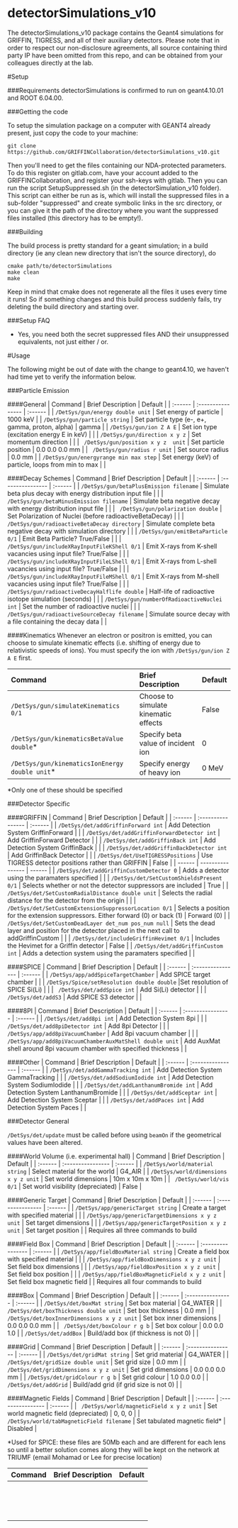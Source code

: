 detectorSimulations_v10
===================

The detectorSimulations_v10 package contains the Geant4 simulations for GRIFFIN, TIGRESS, and all of their auxiliary detectors.  Please note that in order to respect our non-disclosure agreements, all source containing third party IP have been omitted from this repo, and can be obtained from your colleagues directly at the lab.


#Setup

###Requirements
detectorSimulations is confirmed to run on geant4.10.01 and ROOT 6.04.00.

###Getting the code

To setup the simulation package on a computer with GEANT4 already present, just copy the code to your machine:

    git clone https://github.com/GRIFFINCollaboration/detectorSimulations_v10.git
    
Then you'll need to get the files containing our NDA-protected parameters. To do this register on gitlab.com, have your account added to the GRIFFINCollaboration, and register your ssh-keys with gitlab. Then you can run the script SetupSuppressed.sh (in the detectorSimulation_v10 folder). This script can either be run as is, which will install the suppressed files in a sub-folder "suppressed" and create symbolic links in the src directory, or you can give it the path of the directory where you want the suppressed files installed (this directory has to be empty!).

###Building

The build process is pretty standard for a geant simulation; in a build directory (ie any clean new directory that isn't the source directory), do 

```
cmake path/to/detectorSimulations
make clean
make
```

Keep in mind that cmake does not regenerate all the files it uses every time it runs!  So if something changes and this build process suddenly fails, try deleting the build directory and starting over.

###Setup FAQ

- Yes, you need both the secret suppressed files AND their unsuppressed equivalents, not just either / or.


#Usage

The following might be out of date with the change to geant4.10, we haven't had time yet to verify the information below.

###Particle Emission

####General
| Command | Brief Description | Default |
| :------ | :---------------- | :------ |
| ``` /DetSys/gun/energy double unit ``` | Set energy of particle | 1000 keV |
| ``` /DetSys/gun/particle string ``` | Set particle type (e-, e+, gamma, proton, alpha) | gamma |
| ``` /DetSys/gun/ion Z A E ``` | Set ion type (excitation energy E in keV) | |
| ``` /DetSys/gun/direction x y z ``` | Set momentum direction | |
| ``` /DetSys/gun/position x y z  unit``` | Set particle position | 0.0 0.0 0.0 mm |
| ``` /DetSys/gun/radius r unit``` | Set source radius | 0.0 mm |
| ``` /DetSys/gun/energyrange min max step ``` | Set energy (keV) of particle, loops from min to max | |

####Decay Schemes
| Command | Brief Description | Default |
| :------ | :---------------- | :------ |
| ``` /DetSys/gun/betaPlusEmission filename ``` | Simulate beta plus decay with energy distribution input file | |
| ``` /DetSys/gun/betaMinusEmission filename ``` | Simulate beta negative decay with energy distribution input file | |
| ``` /DetSys/gun/polarization double``` | Set Polarization of Nuclei (before radioactiveBetaDecay) | |
| ``` /DetSys/gun/radioactiveBetaDecay directory ``` | Simulate complete beta negative decay with simulation directory | |
| ``` /DetSys/gun/emitBetaParticle 0/1 ``` | Emit Beta Particle? True/False | |
| ``` /DetSys/gun/includeXRayInputFileKShell 0/1 ``` | Emit X-rays from K-shell vacancies using input file? True/False | |
| ``` /DetSys/gun/includeXRayInputFileLShell 0/1 ``` | Emit X-rays from L-shell vacancies using input file? True/False | |
| ``` /DetSys/gun/includeXRayInputFileMShell 0/1 ``` | Emit X-rays from M-shell vacancies using input file? True/False | |
| ``` /DetSys/gun/radioactiveDecayHalflife double ``` | Half-life of radioactive isotope simulation (seconds) | |
| ``` /DetSys/gun/numberOfRadioactiveNuclei int ``` | Set the number of radioactive nuclei | |
| ``` /DetSys/gun/radioactiveSourceDecay filename ``` | Simulate source decay with a file containing the decay data | |

####Kinematics
Whenever an electron or positron is emitted, you can choose to simulate kinematic effects (i.e. shifting of energy due to relativistic speeds of ions).  You must specify the ion with ``` /DetSys/gun/ion Z A E ``` first.

| Command | Brief Description | Default |
| :------ | :---------------- | :------ |
| ``` /DetSys/gun/simulateKinematics 0/1 ``` | Choose to simulate kinematic effects | False |
| ``` /DetSys/gun/kinematicsBetaValue double ```* | Specify beta value of incident ion | 0 |
| ``` /DetSys/gun/kinematicsIonEnergy double unit ```* | Specify energy of heavy ion | 0 MeV |

*Only one of these should be specified

###Detector Specific

####GRIFFIN
| Command | Brief Description | Default |
| :------ | :---------------- | :------ |
| ``` /DetSys/det/addGriffinForward int ``` | Add Detection System GriffinForward |  |
| ``` /DetSys/det/addGriffinForwardDetector int ``` | Add GriffinForward Detector |  |
| ``` /DetSys/det/addGriffinBack int ``` | Add Detection System GriffinBack |  |
| ``` /DetSys/det/addGriffinBackDetector int ``` | Add GriffinBack Detector |  |
| ``` /DetSys/det/UseTIGRESSPositions ``` | Use TIGRESS detector positions rather than GRIFFIN | False |
| ------ | ---------------- | ------ |
| ``` /DetSys/det/addGriffinCustomDetector 0 ``` | Adds a detector using the paramaters specified |  |
| ``` /DetSys/det/SetCustomShieldsPresent 0/1 ``` | Selects whether or not the detector suppressors are included | True |
| ``` /DetSys/det/SetCustomRadialDistance double unit ``` | Selects the radial distance for the detector from the origin |  |
| ``` /DetSys/det/SetCustomExtensionSuppressorLocation 0/1 ``` | Selects a position for the extension suppressors. Either forward (0) or back (1) | Forward (0) |
| ``` /DetSys/det/SetCustomDeadLayer det_num pos_num null ``` | Sets the dead layer and position for the detector placed in the next call to addGriffinCustom |  |
| ``` /DetSys/det/includeGriffinHevimet 0/1 ``` | Includes the Hevimet for a Griffin detector | False |
| ``` /DetSys/det/addGriffinCustom int ``` | Adds a detection system using the paramaters specified |  |

####SPICE
| Command | Brief Description | Default |
| :------ | :---------------- | :------ |
| ``` /DetSys/app/addSpiceTargetChamber ``` | Add SPICE target chamber |  |
| ``` /DetSys/Spice/setResolution double double ``` |Set resolution of SPICE Si(Li)  |  |
| ``` /DetSys/det/addSpice int``` | Add Si(Li) detector |  |
| ``` /DetSys/det/addS3 ``` | Add SPICE S3 detector |  |

####8PI
| Command | Brief Description | Default |
| :------ | :---------------- | :------ |
| ``` /DetSys/det/add8pi int ``` | Add Detection System 8pi |  |
| ``` /DetSys/det/add8piDetector int ``` | Add 8pi Detector |  |
| ``` /DetSys/app/add8piVacuumChamber ``` | Add 8pi vacuum chamber |  |
| ``` /DetSys/app/add8piVacuumChamberAuxMatShell double unit ``` | Add AuxMat shell around 8pi vacuum chamber with specified thickness |  |

####Other
| Command | Brief Description | Default |
| :------ | :---------------- | :------ |
| ``` /DetSys/det/addGammaTracking int ``` | Add Detection System GammaTracking |  |
| ``` /DetSys/det/addSodiumIodide int ``` | Add Detection System SodiumIodide |  |
| ``` /DetSys/det/addLanthanumBromide int ``` | Add Detection System LanthanumBromide |  |
| ``` /DetSys/det/addSceptar int ``` | Add Detection System Sceptar |  |
| ``` /DetSys/det/addPaces int ``` | Add Detection System Paces |  |

###Detector General

``` /DetSys/det/update ``` must be called before using ``` beamOn ``` if the geometrical values
have been altered.

####World Volume (i.e. experimental hall)
| Command | Brief Description | Default |
| :------ | :---------------- | :------ |
| ``` /DetSys/world/material string ``` | Select material for the world | G4_AIR |
| ``` /DetSys/world/dimensions x y z unit ``` | Set world dimensions | 10m x 10m x 10m |
| ``` /DetSys/world/vis 0/1``` | Set world visibility (depreciated) | False |

####Generic Target
| Command | Brief Description | Default |
| :------ | :---------------- | :------ |
| ``` /DetSys/app/genericTarget string ``` | Create a target with specified material |  |
| ``` /DetSys/app/genericTargetDimensions x y z unit ``` | Set target dimensions |  |
| ``` /DetSys/app/genericTargetPosition x y z unit ``` | Set target position |  |
Requires all three commands to build

####Field Box
| Command | Brief Description | Default |
| :------ | :---------------- | :------ |
| ``` /DetSys/app/fieldBoxMaterial string ``` | Create a field box with specified material |  |
| ``` /DetSys/app/fieldBoxDimensions x y z unit ``` | Set field box dimensions |  |
| ``` /DetSys/app/fieldBoxPosition x y z unit ``` | Set field box position |  |
| ``` /DetSys/app/fieldBoxMagneticField x y z unit ``` | Set field box magnetic field |  |
Requires all four commands to build

####Box
| Command | Brief Description | Default |
| :------ | :---------------- | :------ |
| ``` /DetSys/det/boxMat string ``` | Set box material | G4_WATER |
| ``` /DetSys/det/boxThickness double unit ``` | Set box thickness | 0.0 mm |
| ``` /DetSys/det/boxInnerDimensions x y z unit ``` | Set box inner dimensions | 0.0 0.0 0.0 mm |
| ``` /DetSys/det/boxColour r g b``` | Set box colour | 0.0 0.0 1.0 |
| ``` /DetSys/det/addBox ``` | Build/add box (if thickness is not 0) |  |

####Grid
| Command | Brief Description | Default |
| :------ | :---------------- | :------ |
| ``` /DetSys/det/gridMat string ``` | Set grid material | G4_WATER |
| ``` /DetSys/det/gridSize double unit ``` | Set grid size | 0.0 mm |
| ``` /DetSys/det/gridDimensions x y z unit ``` | Set grid dimensions | 0.0 0.0 0.0 mm |
| ``` /DetSys/det/gridColour r g b ``` | Set grid colour | 1.0 0.0 0.0 |
| ``` /DetSys/det/addGrid ``` | Build/add grid (if grid size is not 0) |  |

####Magnetic Fields
| Command | Brief Description | Default |
| :------ | :---------------- | :------ |
| ``` /DetSys/world/magneticField x y z unit``` | Set world magnetic field (depreciated) | 0, 0, 0 |
| ``` /DetSys/world/tabMagneticField filename ``` | Set tabulated magnetic field* | Disabled | 

*Used for SPICE: these files are 50Mb each and are different for each lens so until a better solution comes along they will be kept on the network at TRIUMF (email Mohamad or Lee for precise location)

| Command | Brief Description | Default |
| :------ | :---------------- | :------ |
| ```  ``` |  |  |
| ```  ``` |  |  |
| ```  ``` |  |  |
| ```  ``` |  |  |
